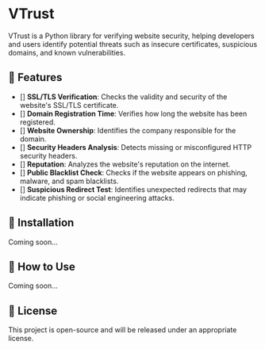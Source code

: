 # VTrust  

VTrust is a Python library for verifying website security, helping developers and users identify potential threats such as insecure certificates, suspicious domains, and known vulnerabilities.  

## 📌 Features  

- [] **SSL/TLS Verification**: Checks the validity and security of the website's SSL/TLS certificate.  
- [] **Domain Registration Time**: Verifies how long the website has been registered.  
- [] **Website Ownership**: Identifies the company responsible for the domain.  
- [] **Security Headers Analysis**: Detects missing or misconfigured HTTP security headers.  
- [] **Reputation**: Analyzes the website's reputation on the internet.  
- [] **Public Blacklist Check**: Checks if the website appears on phishing, malware, and spam blacklists.  
- [] **Suspicious Redirect Test**: Identifies unexpected redirects that may indicate phishing or social engineering attacks.  

## 🚀 Installation  

Coming soon...  

## 🔧 How to Use  

Coming soon...  

## 📜 License  

This project is open-source and will be released under an appropriate license.  